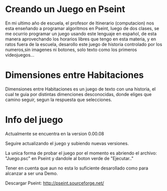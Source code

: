 # Creando un Juego en Pseint

En mi ultimo año de escuela, el profesor de Itinerario (computacion) nos esta enseñando a programar algoritmos en Pseint, luego de dos clases, se me ocurrio programar un juego usando este lenguaje en español, de esta manera aprovechando los horarios libres que tengo en esta materia, y en ratos fuera de la escuela, desarollo este juego de historia controlado por los numeros,sin imagenes ni botones, solo texto como los primeros videojuegos...

# Dimensiones entre Habitaciones

Dimensiones entre Habitaciones es un juego de texto con una historia, el cual te guia por distintas dimenciones desconocidas, donde eliges que camino seguir, segun la respuesta que selecciones.

# Info del juego

Actualmente se encuentra en la version 0.00.08

Seguire actualizando el juego y subiendo nuevas versiones.

La unica forma de probar el juego por el momento es abriendo el archivo: "Juego.psc" en Pseint y dandole al boton verde de "Ejecutar.."

Tener en cuenta que aun no esta lo suficiente desarollado como para alcanzar a ser una Demo.

Descargar Pseint: http://pseint.sourceforge.net/
